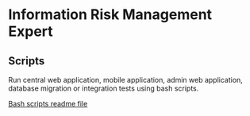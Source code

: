 # Information Risk Management Expert


## Scripts

Run central web application, mobile application, 
admin web application,
database migration or integration tests using bash scripts.

[Bash scripts readme file](BashScripts/README.MD)


